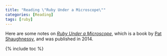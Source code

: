 ```yaml
---
title: "Reading \"Ruby Under a Microscope\""
categories: [Reading]
tags: [ruby]
---
```


Here are some notes on *[Ruby Under a Microscope](http://patshaughnessy.net/ruby-under-a-microscope)*, which is a book by [Pat Shaughnessy](http://patshaughnessy.net/), and was published in 2014.

{% include toc %}
